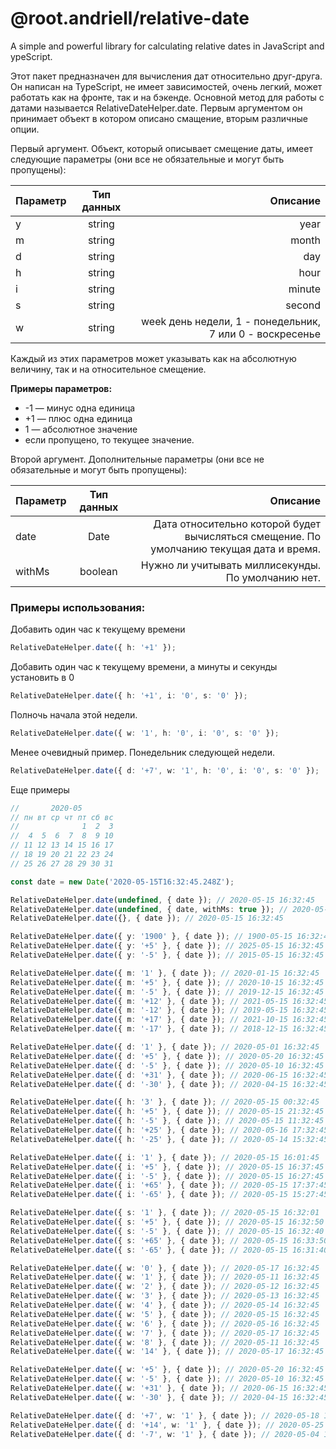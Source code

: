 # @root.andriell/relative-date
A simple and powerful library for calculating relative dates in JavaScript and  ypeScript.

Этот пакет предназначен для вычисления дат относительно друг-друга.
Он написан на TypeScript, не имеет зависимостей, очень легкий, может работать как на фронте, так и на бэкенде.
Основной метод для работы с датами называется RelativeDateHelper.date. Первым аргументом он принимает объект в котором описано смащение, вторым различные опции.

Первый аргумент. Объект, который описывает смещение даты, имеет следующие параметры (они все не обязательные и могут быть пропущены):

| Параметр |      Тип данных      |  Описание |
|----------|:-------------:|------:|
| y | string | year |
| m | string | month |
| d | string | day |
| h | string | hour |
| i | string | minute |
| s | string | second |
| w | string | week день недели, 1 - понедельник, 7 или 0 - воскресенье |

Каждый из этих параметров может указывать как на абсолютную величину, так и на относительное смещение.

**Примеры параметров:**

- -1 — минус одна единица
- +1 — плюс одна единица
- 1 — абсолютное значение
- если пропущено, то текущее значение.

Второй аргумент. Дополнительные параметры (они все не обязательные и могут быть пропущены):


| Параметр |  Тип данных   |                                                                                 Описание |
|----------|:-------------:|-----------------------------------------------------------------------------------------:|
| date |     Date      | Дата относительно которой будет вычисляться смещение. По умолчанию текущая дата и время. |
| withMs |    boolean    |                                       Нужно ли учитывать миллисекунды. По умолчанию нет. |


### Примеры использования:

Добавить один час к текущему времени

```typescript
RelativeDateHelper.date({ h: '+1' });
```

Добавить один час к текущему времени, а минуты и секунды установить в 0

```typescript
RelativeDateHelper.date({ h: '+1', i: '0', s: '0' });
```

Полночь начала этой недели.

```typescript
RelativeDateHelper.date({ w: '1', h: '0', i: '0', s: '0' });
```

Менее очевидный пример. Понедельник следующей недели.

```typescript
RelativeDateHelper.date({ d: '+7', w: '1', h: '0', i: '0', s: '0' });
```

Еще примеры


```typescript
//       2020-05
// пн вт ср чт пт сб вс
//              1  2  3
//  4  5  6  7  8  9 10
// 11 12 13 14 15 16 17
// 18 19 20 21 22 23 24
// 25 26 27 28 29 30 31

const date = new Date('2020-05-15T16:32:45.248Z');

RelativeDateHelper.date(undefined, { date }); // 2020-05-15 16:32:45
RelativeDateHelper.date(undefined, { date, withMs: true }); // 2020-05-15 16:32:45.248
RelativeDateHelper.date({}, { date }); // 2020-05-15 16:32:45

RelativeDateHelper.date({ y: '1900' }, { date }); // 1900-05-15 16:32:45
RelativeDateHelper.date({ y: '+5' }, { date }); // 2025-05-15 16:32:45
RelativeDateHelper.date({ y: '-5' }, { date }); // 2015-05-15 16:32:45

RelativeDateHelper.date({ m: '1' }, { date }); // 2020-01-15 16:32:45
RelativeDateHelper.date({ m: '+5' }, { date }); // 2020-10-15 16:32:45
RelativeDateHelper.date({ m: '-5' }, { date }); // 2019-12-15 16:32:45
RelativeDateHelper.date({ m: '+12' }, { date }); // 2021-05-15 16:32:45
RelativeDateHelper.date({ m: '-12' }, { date }); // 2019-05-15 16:32:45
RelativeDateHelper.date({ m: '+17' }, { date }); // 2021-10-15 16:32:45
RelativeDateHelper.date({ m: '-17' }, { date }); // 2018-12-15 16:32:45

RelativeDateHelper.date({ d: '1' }, { date }); // 2020-05-01 16:32:45
RelativeDateHelper.date({ d: '+5' }, { date }); // 2020-05-20 16:32:45
RelativeDateHelper.date({ d: '-5' }, { date }); // 2020-05-10 16:32:45
RelativeDateHelper.date({ d: '+31' }, { date }); // 2020-06-15 16:32:45
RelativeDateHelper.date({ d: '-30' }, { date }); // 2020-04-15 16:32:45

RelativeDateHelper.date({ h: '3' }, { date }); // 2020-05-15 00:32:45
RelativeDateHelper.date({ h: '+5' }, { date }); // 2020-05-15 21:32:45
RelativeDateHelper.date({ h: '-5' }, { date }); // 2020-05-15 11:32:45
RelativeDateHelper.date({ h: '+25' }, { date }); // 2020-05-16 17:32:45
RelativeDateHelper.date({ h: '-25' }, { date }); // 2020-05-14 15:32:45

RelativeDateHelper.date({ i: '1' }, { date }); // 2020-05-15 16:01:45
RelativeDateHelper.date({ i: '+5' }, { date }); // 2020-05-15 16:37:45
RelativeDateHelper.date({ i: '-5' }, { date }); // 2020-05-15 16:27:45
RelativeDateHelper.date({ i: '+65' }, { date }); // 2020-05-15 17:37:45
RelativeDateHelper.date({ i: '-65' }, { date }); // 2020-05-15 15:27:45

RelativeDateHelper.date({ s: '1' }, { date }); // 2020-05-15 16:32:01
RelativeDateHelper.date({ s: '+5' }, { date }); // 2020-05-15 16:32:50
RelativeDateHelper.date({ s: '-5' }, { date }); // 2020-05-15 16:32:40
RelativeDateHelper.date({ s: '+65' }, { date }); // 2020-05-15 16:33:50
RelativeDateHelper.date({ s: '-65' }, { date }); // 2020-05-15 16:31:40

RelativeDateHelper.date({ w: '0' }, { date }); // 2020-05-17 16:32:45
RelativeDateHelper.date({ w: '1' }, { date }); // 2020-05-11 16:32:45
RelativeDateHelper.date({ w: '2' }, { date }); // 2020-05-12 16:32:45
RelativeDateHelper.date({ w: '3' }, { date }); // 2020-05-13 16:32:45
RelativeDateHelper.date({ w: '4' }, { date }); // 2020-05-14 16:32:45
RelativeDateHelper.date({ w: '5' }, { date }); // 2020-05-15 16:32:45
RelativeDateHelper.date({ w: '6' }, { date }); // 2020-05-16 16:32:45
RelativeDateHelper.date({ w: '7' }, { date }); // 2020-05-17 16:32:45
RelativeDateHelper.date({ w: '8' }, { date }); // 2020-05-11 16:32:45
RelativeDateHelper.date({ w: '14' }, { date }); // 2020-05-17 16:32:45

RelativeDateHelper.date({ w: '+5' }, { date }); // 2020-05-20 16:32:45
RelativeDateHelper.date({ w: '-5' }, { date }); // 2020-05-10 16:32:45
RelativeDateHelper.date({ w: '+31' }, { date }); // 2020-06-15 16:32:45
RelativeDateHelper.date({ w: '-30' }, { date }); // 2020-04-15 16:32:45

RelativeDateHelper.date({ d: '+7', w: '1' }, { date }); // 2020-05-18 16:32:45
RelativeDateHelper.date({ d: '+14', w: '1' }, { date }); // 2020-05-25 16:32:45
RelativeDateHelper.date({ d: '-7', w: '1' }, { date }); // 2020-05-04 16:32:45
```
